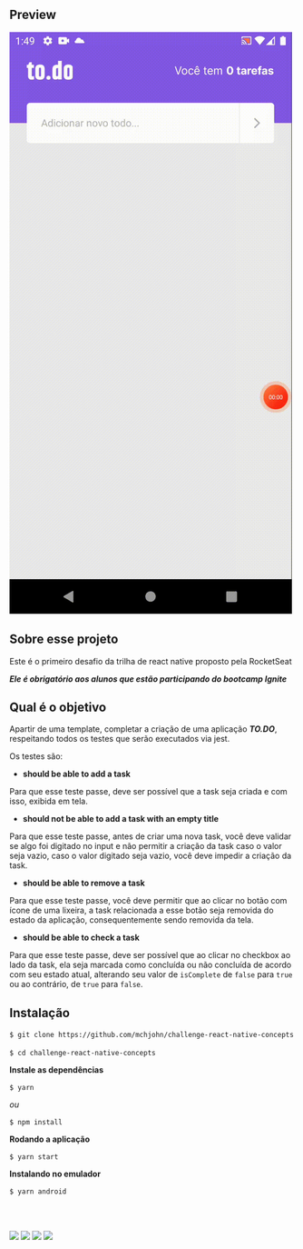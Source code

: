 ## Preview

![](./imgs/todo-app.gif)

## Sobre esse projeto

Este é o primeiro desafio da trilha de react native proposto pela RocketSeat

***Ele é obrigatório aos alunos que estão participando do bootcamp Ignite***

## Qual é o objetivo

Apartir de uma template, completar a criação de uma aplicação ***TO.DO***, respeitando todos os testes que serão executados via jest.

Os testes são: 

- **should be able to add a task**

Para que esse teste passe, deve ser possível que a task seja criada e com isso, exibida em tela.

- **should not be able to add a task with an empty title**

Para que esse teste passe, antes de criar uma nova task, você deve validar se algo foi digitado no input e não permitir a criação da task caso o valor seja vazio, caso o valor digitado seja vazio, você deve impedir a criação da task.

- **should be able to remove a task**

Para que esse teste passe, você deve permitir que ao clicar no botão com ícone de uma lixeira, a task relacionada a esse botão seja removida do estado da aplicação, consequentemente sendo removida da tela.

- **should be able to check a task**

Para que esse teste passe, deve ser possível que ao clicar no checkbox ao lado da task, ela seja marcada como concluída ou não concluída de acordo com seu estado atual, alterando seu valor de `isComplete` de `false` para `true` ou ao contrário, de `true` para `false`.

## Instalação

```
$ git clone https://github.com/mchjohn/challenge-react-native-concepts

$ cd challenge-react-native-concepts
```

**Instale as dependências**

```
$ yarn
```

_ou_

```
$ npm install
```

**Rodando a aplicação**

```
$ yarn start
```

**Instalando no emulador**

```
$ yarn android
```
<br>
<br>

<a href = "mailto:michel.john@hotmail.com"><img src="https://img.shields.io/badge/-OutLook-%230077B5?style=for-the-badge&logo=Microsoft Outlook&logoColor=white" target="_blank"></a>
<a href="https://www.linkedin.com/in/micheljohn/" target="_blank"><img src="https://img.shields.io/badge/-LinkedIn-%230077B5?style=for-the-badge&logo=linkedin&logoColor=white" target="_blank"></a> 
<a href="https://mchjohn.github.io/mchljohn/" target="_blank"><img src="https://img.shields.io/badge/-Portfólio-%231E1E26?style=for-the-badge&logo=dev.to&logoColor=white" target="_blank"></a>
<a href="https://passport.rocketseat.com.br/react-native/michel-john-1578542942" target="_blank"><img src="https://img.shields.io/badge/-Rocketseat-%2367159C?style=for-the-badge&logo=Apache RocketMQ&logoColor=white" target="_blank"></a>
